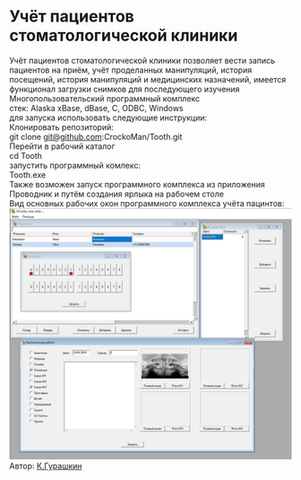 # Учёт пациентов стоматологической клиники
Учёт пациентов стоматологической клиники позволяет вести запись пациентов на приём, учёт проделанных манипуляций, история посещений, история манипуляций и медицинских назначений, имеется функционал загрузки снимков для последующего изучения</br>
Многопользовательский программный комплекс </br>
стек: Alaska xBase, dBase, C, ODBC, Windows</br>
для запуска использовать следующие инструкции:</br>
Клонировать репозиторий:</br>
git clone git@github.com:CrockoMan/Tooth.git</br>
Перейти в рабочий каталог</br>
cd Tooth</br>
запустить программный комлекс:</br>
Tooth.exe</br>
Также возможен запуск программного комплекса из приложения Проводник и путём создания ярлыка на рабочем столе </br>
Вид основных рабочих окон программного комплекса учёта пацинтов: </br>
![Desktop](https://github.com/CrockoMan/Tooth/blob/main/Demo.jpg)</br>
 Автор: [К.Гурашкин](<https://github.com/CrockoMan>)

